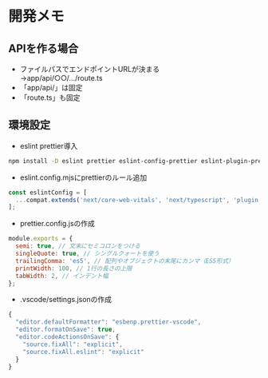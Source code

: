 # 開発メモ

## APIを作る場合

- ファイルパスでエンドポイントURLが決まる  
  →app/api/○○/.../route.ts
- 「app/api/」は固定
- 「route.ts」も固定

## 環境設定

- eslint prettier導入

```bash
npm install -D eslint prettier eslint-config-prettier eslint-plugin-prettier
```

- eslint.config.mjsにprettierのルール追加

```js
const eslintConfig = [
  ...compat.extends('next/core-web-vitals', 'next/typescript', 'plugin:prettier/recommended'),
];
```

- prettier.config.jsの作成

```js
module.exports = {
  semi: true, // 文末にセミコロンをつける
  singleQuote: true, // シングルクォートを使う
  trailingComma: 'es5', // 配列やオブジェクトの末尾にカンマ（ES5形式）
  printWidth: 100, // 1行の長さの上限
  tabWidth: 2, // インデント幅
};
```

- .vscode/settings.jsonの作成

```js
{
  "editor.defaultFormatter": "esbenp.prettier-vscode",
  "editor.formatOnSave": true,
  "editor.codeActionsOnSave": {
    "source.fixAll": "explicit",
    "source.fixAll.eslint": "explicit"
  }
}
```
